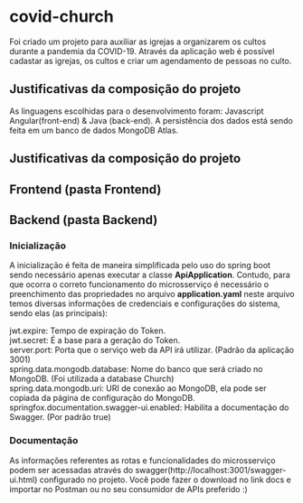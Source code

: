 # covid-church

Foi criado um projeto para auxiliar as igrejas a organizarem os cultos durante a pandemia da COVID-19. Através da aplicação web é possível cadastar as igrejas, os cultos e criar um agendamento de pessoas no culto.

## Justificativas da composição do projeto

As linguagens escolhidas para o desenvolvimento foram: Javascript Angular(front-end) & Java (back-end).
A persistência dos dados está sendo feita em um banco de dados MongoDB Atlas.

## Justificativas da composição do projeto



## Frontend (pasta Frontend)


## Backend (pasta Backend)

### Inicialização

A inicialização é feita de maneira simplificada pelo uso do spring boot sendo necessário apenas executar a classe **ApiApplication**. Contudo, para que ocorra o correto funcionamento do microsserviço é necessário o preenchimento das propriedades no arquivo **application.yaml** neste arquivo temos diversas informações de credenciais e configurações do sistema, sendo elas (as principais):<br/>

jwt.expire: Tempo de expiração do Token. <br/>
jwt.secret: É a base para a geração do Token. <br/>
server.port: Porta que o serviço web da API irá utilizar. (Padrão da aplicação 3001) <br/>
spring.data.mongodb.database: Nome do banco que será criado no MongoDB. (Foi utilizada a database Church) <br/> 
spring.data.mongodb.uri: URI de conexão ao MongoDB, ela pode ser copiada da página de configuração do MongoDB. <br/> 
springfox.documentation.swagger-ui.enabled: Habilita a documentação do Swagger. (Por padrão true) <br/>

### Documentação
As informações referentes as rotas e funcionalidades do microsserviço podem ser acessadas através do swagger(http://localhost:3001/swagger-ui.html) configurado no projeto. Você pode fazer o download no link docs e importar no Postman ou no seu consumidor de APIs preferido :)
